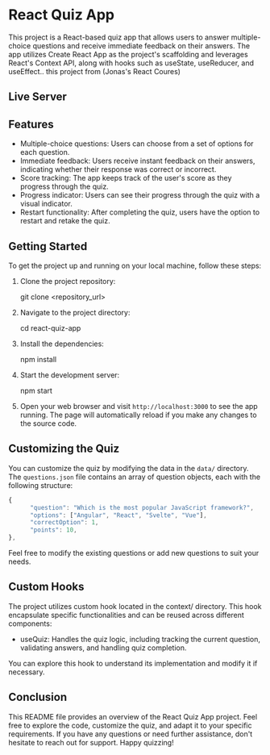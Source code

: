 # React Quiz App

This project is a React-based quiz app that allows users to answer multiple-choice questions and receive immediate feedback on their answers. The app utilizes Create React App as the project's scaffolding and leverages React's Context API, along with hooks such as useState, useReducer, and useEffect.. this project from (Jonas's React Coures)

## Live Server

## Features

- Multiple-choice questions: Users can choose from a set of options for each question.
- Immediate feedback: Users receive instant feedback on their answers, indicating whether their response was correct or incorrect.
- Score tracking: The app keeps track of the user's score as they progress through the quiz.
- Progress indicator: Users can see their progress through the quiz with a visual indicator.
- Restart functionality: After completing the quiz, users have the option to restart and retake the quiz.

## Getting Started

To get the project up and running on your local machine, follow these steps:

1. Clone the project repository:

      git clone <repository_url>

2. Navigate to the project directory:

      cd react-quiz-app

3. Install the dependencies:

      npm install

4. Start the development server:

      npm start

5. Open your web browser and visit `http://localhost:3000` to see the app running. The page will automatically reload if you make any changes to the source code.

## Customizing the Quiz

You can customize the quiz by modifying the data in the `data/` directory. The `questions.json` file contains an array of question objects, each with the following structure:

```javascript
{
      "question": "Which is the most popular JavaScript framework?",
      "options": ["Angular", "React", "Svelte", "Vue"],
      "correctOption": 1,
      "points": 10,
},
```

Feel free to modify the existing questions or add new questions to suit your needs.

## Custom Hooks

The project utilizes custom hook located in the context/ directory. This hook encapsulate specific functionalities and can be reused across different components:

- useQuiz: Handles the quiz logic, including tracking the current question, validating answers, and handling quiz completion.

You can explore this hook to understand its implementation and modify it if necessary.

## Conclusion

This README file provides an overview of the React Quiz App project. Feel free to explore the code, customize the quiz, and adapt it to your specific requirements. If you have any questions or need further assistance, don't hesitate to reach out for support. Happy quizzing!
